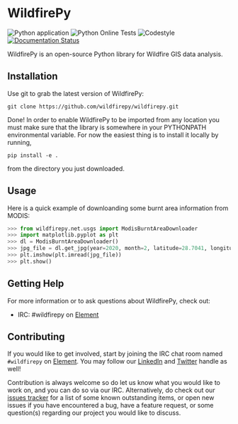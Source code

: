 WildfirePy
=====

![Python application](https://github.com/wildfirepy/wildfirepy/workflows/Python%20application/badge.svg)
![Python Online Tests](https://github.com/wildfirepy/wildfirepy/workflows/Python%20Online%20Tests/badge.svg)
![Codestyle](https://github.com/wildfirepy/wildfirepy/workflows/Codestyle/badge.svg)
[![Documentation Status](https://readthedocs.org/projects/wildfirepy/badge/?version=latest)](https://wildfirepy.readthedocs.io/en/latest/?badge=latest)

WildfirePy is an open-source Python library for Wildfire GIS data analysis.

Installation
------------

Use git to grab the latest version of WildfirePy:

    git clone https://github.com/wildfirepy/wildfirepy.git

Done! In order to enable WildfirePy to be imported from any location you must make
sure that the library is somewhere in your PYTHONPATH environmental variable.
For now the easiest thing is to install it locally by running,
```
pip install -e .
```
from the directory you just
downloaded.

Usage
-----

Here is a quick example of downloanding some burnt area information from MODIS:

```python
>>> from wildfirepy.net.usgs import ModisBurntAreaDownloader
>>> import matplotlib.pyplot as plt
>>> dl = ModisBurntAreaDownloader()
>>> jpg_file = dl.get_jpg(year=2020, month=2, latitude=28.7041, longitude=77.1025)
>>> plt.imshow(plt.imread(jpg_file))
>>> plt.show()
```

Getting Help
------------

For more information or to ask questions about WildfirePy, check out:

 * IRC: #wildfirepy on [Element](https://app.element.io/#/room/#wildfirepy:matrix.org)

Contributing
------------

If you would like to get involved, start by joining the IRC chat room named `#wildfirepy` on [Element](https://app.element.io/#/room/#wildfirepy:matrix.org).
You may follow our [LinkedIn](https://www.linkedin.com/company/wildfirepy/) and [Twitter](https://twitter.com/wildfirepy) handle as well!

Contribution is always welcome so do let us know what you would like to work on, and you can do so via our IRC. 
Alternatively, do check out our [issues tracker](https://github.com/wildfirepy/wildfirepy/issues) for a list of some known outstanding items, 
or open new issues if you have encountered a bug, have a feature request, or some question(s) regarding our project you would like to discuss. 
